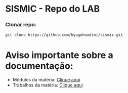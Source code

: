 # SISMIC - Repo do LAB

### Clonar repo:

```
git clone https://github.com/hyagohoudini/sismic.git
```
# Aviso importante sobre a documentação:
- Módulos da matéria:
[Clique aqui](./Módulos)
- Trabalhos da matéria:
[Clique aqui](./Vistos)
